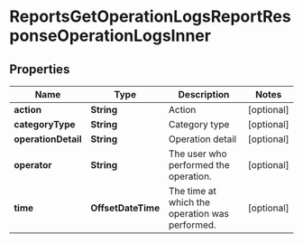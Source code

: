 

# ReportsGetOperationLogsReportResponseOperationLogsInner


## Properties

| Name | Type | Description | Notes |
|------------ | ------------- | ------------- | -------------|
|**action** | **String** | Action |  [optional] |
|**categoryType** | **String** | Category type |  [optional] |
|**operationDetail** | **String** | Operation detail |  [optional] |
|**operator** | **String** | The user who performed the operation. |  [optional] |
|**time** | **OffsetDateTime** | The time at which the operation was performed. |  [optional] |



